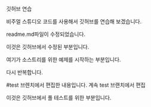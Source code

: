 깃허브 연습

비주얼 스튜디오 코드를 사용해서 깃허브를 연습해 보겠습니다.

readme.md파일이 수정되었습니다.

이것은 깃허브에서 수정된 부분입니다.

여기가 소스트리를 위한 예제를 시작하는 부분입니다.

다시 반복합니다.

#test 브렌치에서 편집한 내용입니다.
계속 test 브랜치에서 편집

이것은 깃허브에서 풀 테스트를 위한 부분입니다.
